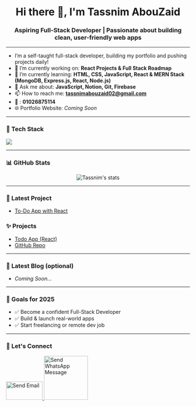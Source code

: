 <h1 align="center">Hi there 👋, I'm Tassnim AbouZaid</h1>
<h3 align="center">Aspiring Full-Stack Developer | Passionate about building clean, user-friendly web apps</h3>

---

- I’m a self-taught full-stack developer, building my portfolio and pushing projects daily!
- 🔭 I’m currently working on: **React Projects & Full Stack Roadmap**
- 🌱 I’m currently learning: **HTML, CSS, JavaScript, React & MERN Stack (MongoDB, Express.js, React, Node.js)**
- 💬 Ask me about: **JavaScript, Notion, Git, Firebase**
- 📫 How to reach me: **tassnimabouzaid02@gmail.com**
- 📲  : **01026875114**
- 🌐 Portfolio Website: _Coming Soon_

---

### 🧰 Tech Stack
<p>
  <img src="https://skillicons.dev/icons?i=html,css,js,react,nodejs,express,mongodb,firebase,git,github,vscode,figma" />
</p>

---

### 📊 GitHub Stats
<p align="center">
  <img src="https://github-readme-stats.vercel.app/api?username=Tassnim-AbouZaid&show_icons=true&theme=radical" alt="Tassnim's stats" />
</p>

---
### 🚀 Latest Project
- [To-Do App with React](https://stackblitz.com/~/github.com/Tassnim-AbouZaid/todo-app-react)

### ✨ Projects
- [Todo App (React)](https://stackblitz.com/edit/react-nmn3xwgm)
- [GitHub Repo](https://github.com/Tassnim-AbouZaid/todo-app-react)

---

### 📝 Latest Blog (optional)
- _Coming Soon..._

---

### 🎯 Goals for 2025
- ✅ Become a confident Full-Stack Developer
- ✅ Build & launch real-world apps
- ✅ Start freelancing or remote dev job

---

### 🤝 Let's Connect
<p align="left">
  <a href="mailto:tassnimabouzaid02@gmail.com?
   subject=Hello&body=I%20would%20like%20to%20connect%20with%20you%20to%20tell%20you%20that%20I'm%20interested%20with%20your%20profile" target="_blank"><img src="https://logos-world.net/wp-content/uploads/2020/11/Gmail-Logo-700x394.png" alt="Send Email" style="width:100px;height:50px;">
</a>
  
  <a href="https://wa.me/102687511/?text=I'm%20interested%20with%20your%20profile" target="_blank">
  <img src="https://th.bing.com/th/id/OIP.mYZJrMcqZklzPosxxeG-iAHaBy?w=325&h=84&c=7&r=0&o=5&dpr=1.4&pid=1.7" alt="Send WhatsApp Message" style="width:120px;height:auto;">
</a>

</p>
